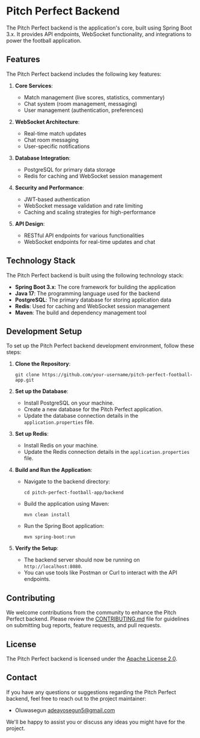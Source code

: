 # Pitch Perfect Backend

The Pitch Perfect backend is the application's core, built using Spring Boot 3.x. It provides API endpoints, WebSocket functionality, and integrations to power the football application.

## Features

The Pitch Perfect backend includes the following key features:

1. **Core Services**:
   - Match management (live scores, statistics, commentary)
   - Chat system (room management, messaging)
   - User management (authentication, preferences)

2. **WebSocket Architecture**:
   - Real-time match updates
   - Chat room messaging
   - User-specific notifications

3. **Database Integration**:
   - PostgreSQL for primary data storage
   - Redis for caching and WebSocket session management

4. **Security and Performance**:
   - JWT-based authentication
   - WebSocket message validation and rate limiting
   - Caching and scaling strategies for high-performance

5. **API Design**:
   - RESTful API endpoints for various functionalities
   - WebSocket endpoints for real-time updates and chat

## Technology Stack

The Pitch Perfect backend is built using the following technology stack:

- **Spring Boot 3.x**: The core framework for building the application
- **Java 17**: The programming language used for the backend
- **PostgreSQL**: The primary database for storing application data
- **Redis**: Used for caching and WebSocket session management
- **Maven**: The build and dependency management tool

## Development Setup

To set up the Pitch Perfect backend development environment, follow these steps:

1. **Clone the Repository**:
   ```
   git clone https://github.com/your-username/pitch-perfect-football-app.git
   ```

2. **Set up the Database**:
   - Install PostgreSQL on your machine.
   - Create a new database for the Pitch Perfect application.
   - Update the database connection details in the `application.properties` file.

3. **Set up Redis**:
   - Install Redis on your machine.
   - Update the Redis connection details in the `application.properties` file.

4. **Build and Run the Application**:
   - Navigate to the backend directory:
     ```
     cd pitch-perfect-football-app/backend
     ```
   - Build the application using Maven:
     ```
     mvn clean install
     ```
   - Run the Spring Boot application:
     ```
     mvn spring-boot:run
     ```

5. **Verify the Setup**:
   - The backend server should now be running on `http://localhost:8080`.
   - You can use tools like Postman or Curl to interact with the API endpoints.

## Contributing

We welcome contributions from the community to enhance the Pitch Perfect backend. Please review the [CONTRIBUTING.md](CONTRIBUTING.md) file for guidelines on submitting bug reports, feature requests, and pull requests.

## License

The Pitch Perfect backend is licensed under the [Apache License 2.0](LICENSE).

## Contact

If you have any questions or suggestions regarding the Pitch Perfect backend, feel free to reach out to the project maintainer:

- Oluwasegun adeayosegun5@gmail.com

We'll be happy to assist you or discuss any ideas you might have for the project.
